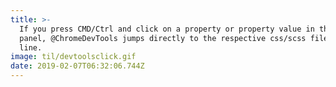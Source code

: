 ```yaml
---
title: >-
  If you press CMD/Ctrl and click on a property or property value in the style
  panel, @ChromeDevTools jumps directly to the respective css/scss file and
  line.
image: til/devtoolsclick.gif
date: 2019-02-07T06:32:06.744Z
---
```


